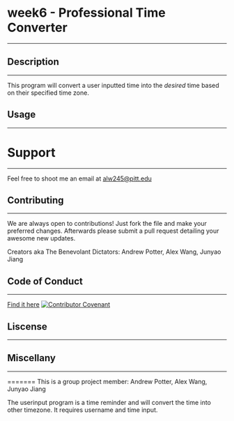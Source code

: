 # week6 - Professional Time Converter
---


## Description
---
This program will convert a user inputted time into the *desired* time based on their specified time zone.

## Usage
---


# Support
---
Feel free to shoot me an email at  alw245@pitt.edu

## Contributing
---
We are always open to contributions! Just fork the file and make your preferred changes. Afterwards please submit a pull request detailing your awesome new updates.


Creators aka The Benevolant Dictators: Andrew Potter, Alex Wang, Junyao Jiang

## Code of Conduct
---
[Find it here](link)
[![Contributor Covenant](https://img.shields.io/badge/Contributor%20Covenant-v2.0%20adopted-ff69b4.svg)](code_of_conduct.md)


## Liscense 
---

## Miscellany
---
=======
This is a group project
member: Andrew Potter, Alex Wang, Junyao Jiang

The userinput program is a time reminder and will convert the time into other timezone. It requires username and time input.

